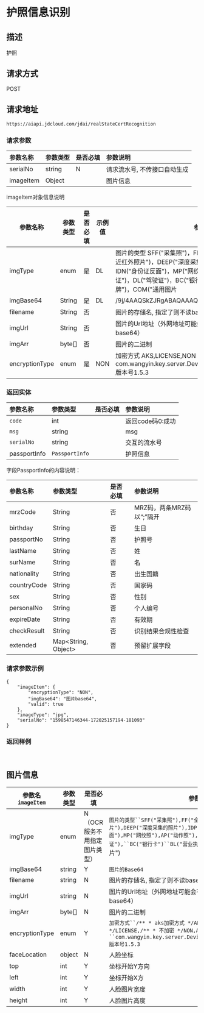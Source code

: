 # 护照信息识别


## 描述
护照

## 请求方式

POST

## 请求地址

```apl
https://aiapi.jdcloud.com/jdai/realStateCertRecognition
```

### 请求参数

| 参数名称  | 参数类型 | 是否必填 | 参数说明                     |
| :-------- | :------- | :------- | :--------------------------- |
| serialNo  | string   | N        | 请求流水号, 不传接口自动生成 |
| imageItem | Object   |          | 图片信息                     |

imageItem对象信息说明

| 参数名称       | 参数类型 | 是否必填 | 示例值 | 参数说明                                                     |
| -------------- | -------- | -------- | ------ | ------------------------------------------------------------ |
| imgType        | enum     | 是       | DL     | 图片的类型 SFF("采集照")，FF("全景采集照")，NIR("双目采集的近红外照片")，DEEP("深度采集的照片")，IDP("身份证正面")，IDN("身份证反面")，MP("网纹照")，AP("动作照")，VL("行驶证")，DL("驾驶证")，BC("银行卡")，BL("营业执照")，LP("车牌")，COM("通用图片 |
| imgBase64      | String   | 是       | DL     | /9j/4AAQSkZJRgABAQAAAQABAA...                                |
| filename       | String   | 否       |        | 图片的存储名, 指定了则不读base64                             |
| imgUrl         | String   | 否       |        | 图片的Url地址（外网地址可能会有socket连接超时问题，建议传base64） |
| imgArr         | byte[]   | 否       |        | 图片的二进制                                                 |
| encryptionType | enum     | 是       | NON    | 加密方式 AKS,LICENSE,NON AKS解密方式：com.wangyin.key.server.DeviceCryptoService#decryptEnvelop 版本号1.5.3 |



###  返回实体

| 参数名称     | 参数类型       | 是否必填 | 参数说明         |
| :----------- | :------------- | :------- | :--------------- |
| `code`       | int            |          | 返回code码0:成功 |
| `msg`        | string         |          | msg              |
| `serialNo`   | string         |          | 交互的流水号     |
| passportInfo | `PassportInfo` |          | 护照信息         |

字段PassportInfo的内容说明：

| 参数名称    | 参数类型            | 是否必填 | 参数说明                  |
| :---------- | :------------------ | :------- | :------------------------ |
| mrzCode     | String              | 否       | MRZ码，两条MRZ码以“;”隔开 |
| birthday    | String              | 否       | 生日                      |
| passportNo  | String              | 否       | 护照号                    |
| lastName    | String              | 否       | 姓                        |
| surName     | String              | 否       | 名                        |
| nationality | String              | 否       | 出生国籍                  |
| countryCode | String              | 否       | 国家码                    |
| sex         | String              | 否       | 性别                      |
| personalNo  | String              | 否       | 个人编号                  |
| expireDate  | String              | 否       | 有效期                    |
| checkResult | String              | 否       | 识别结果合规性检查        |
| extended    | Map<String, Object> | 否       | 预留扩展字段              |

###  请求参数示例

```
{
    "imageItem": {
        "encryptionType": "NON",
        "imgBase64": "图片base64",
        "valid": true
    },
    "imageType": "jpg",
    "serialNo": "1598547146344-172025157194-181093"
}
```



### 返回样例

```
 
```

## 图片信息



| 参数名`imageItem` | 参数类型 | 是否必填                     | 参数说明                                                     |
| ----------------- | -------- | ---------------------------- | ------------------------------------------------------------ |
| imgType           | enum     | N（OCR服务不用指定图片类型） | `图片的类型``SFF("采集照"),FF("全景采集照"),NIR("双目采集的近红外照片"),DEEP("深度采集的照片"),IDP("身份证正面"),IDN("身份证反面"),MP("网纹照"),AP("动作照"),``VL("行驶证"),``DL("驾驶证"),``BC("银行卡")``BL("营业执照")``LP("车牌")`COM("通用图片") |
| imgBase64         | string   | Y                            | `图片的Base64`                                               |
| filename          | string   | N                            | 图片的存储名, 指定了则不读base64                             |
| imgUrl            | string   | N                            | 图片的Url地址（外网地址可能会有socket连接超时问题，建议传base64） |
| imgArr            | byte[]   | N                            | 图片的二进制                                                 |
| encryptionType    | enum     | Y                            | `加密方式``/** * aks加密方式 */AKS,/** * license 加密 */LICENSE,/** * 不加密 */NON,AKS解密方式：``com.wangyin.key.server.DeviceCryptoService#decryptEnvelop  版本号1.5.3` |
| faceLocation      | object   | N                            | 人脸坐标                                                     |
| top               | int      | Y                            | 坐标开始Y方向                                                |
| left              | int      | Y                            | 坐标开始X方                                                  |
| width             | int      | Y                            | 人脸图片宽度                                                 |
| height            | int      | Y                            | 人脸图片高度                                                 |

